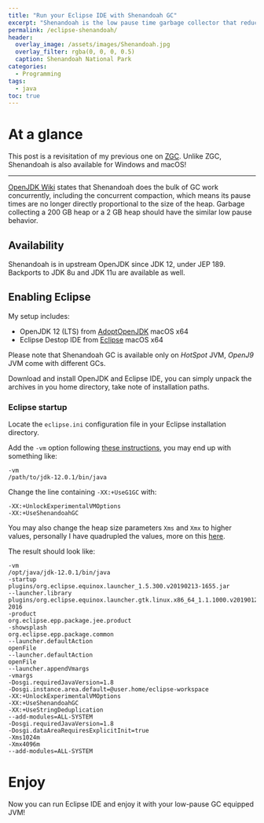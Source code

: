 ```yaml
---
title: "Run your Eclipse IDE with Shenandoah GC"
excerpt: "Shenandoah is the low pause time garbage collector that reduces GC pause times by performing more garbage collection work concurrently with the running Java program"
permalink: /eclipse-shenandoah/
header:
  overlay_image: /assets/images/Shenandoah.jpg
  overlay_filter: rgba(0, 0, 0, 0.5)
  caption: Shenandoah National Park
categories:
  - Programming
tags:
  - java
toc: true
---
```


# At a glance

This post is a revisitation of my previous one on [ZGC](/eclipse-zgc/). Unlike ZGC, Shenandoah is also available for Windows and macOS!

---

[OpenJDK Wiki](https://wiki.openjdk.java.net/display/shenandoah/Main) states that Shenandoah does the bulk of GC work concurrently, including the concurrent compaction, which means its pause times are no longer directly proportional to the size of the heap. Garbage collecting a 200 GB heap or a 2 GB heap should have the similar low pause behavior.

## Availability

Shenandoah is in upstream OpenJDK since JDK 12, under JEP 189. Backports to JDK 8u and JDK 11u are available as well.

## Enabling Eclipse

My setup includes:

* OpenJDK 12 (LTS) from [AdoptOpenJDK](https://adoptopenjdk.net/releases.html?variant=openjdk12&jvmVariant=hotspot) macOS x64
* Eclipse Destop IDE from [Eclipse](https://www.eclipse.org/downloads/packages/) macOS x64

Please note that Shenandoah GC is available only on _HotSpot_ JVM, _OpenJ9_ JVM come with different GCs.

Download and install OpenJDK and Eclipse IDE, you can simply unpack the archives in you home directory, take note of installation paths.

### Eclipse startup

Locate the `eclipse.ini` configuration file in your Eclipse installation directory.

Add the `-vm` option following [these instructions](https://wiki.eclipse.org/Eclipse.ini#Specifying_the_JVM), you may end up with something like:

```text
-vm
/path/to/jdk-12.0.1/bin/java
```

Change the line containing `-XX:+UseG1GC` with:

```text
-XX:+UnlockExperimentalVMOptions
-XX:+UseShenandoahGC
```

You may also change the heap size parameters `Xms` and `Xmx` to higher values, personally I have quadrupled the values, more on this [here](https://wiki.openjdk.java.net/display/shenandoah/Main#Main-Basicconfiguration).

The result should look like:

```text
-vm
/opt/java/jdk-12.0.1/bin/java
-startup
plugins/org.eclipse.equinox.launcher_1.5.300.v20190213-1655.jar
--launcher.library
plugins/org.eclipse.equinox.launcher.gtk.linux.x86_64_1.1.1000.v20190125-2016
-product
org.eclipse.epp.package.jee.product
-showsplash
org.eclipse.epp.package.common
--launcher.defaultAction
openFile
--launcher.defaultAction
openFile
--launcher.appendVmargs
-vmargs
-Dosgi.requiredJavaVersion=1.8
-Dosgi.instance.area.default=@user.home/eclipse-workspace
-XX:+UnlockExperimentalVMOptions
-XX:+UseShenandoahGC
-XX:+UseStringDeduplication
--add-modules=ALL-SYSTEM
-Dosgi.requiredJavaVersion=1.8
-Dosgi.dataAreaRequiresExplicitInit=true
-Xms1024m
-Xmx4096m
--add-modules=ALL-SYSTEM
```

# Enjoy

Now you can run Eclipse IDE and enjoy it with your low-pause GC equipped JVM!